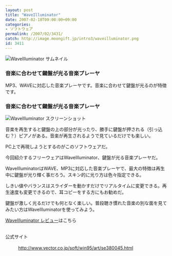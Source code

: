```yaml
---
layout: post
title: "WaveIlluminator"
date: 2007-02-18T09:00:00+09:00
categories:
- ソフトウェア
permalink: /2007/02/3431/
catch: http://image.moongift.jp/intro3/waveilluminator.png
id: 3411
---
```

 ![WaveIlluminator サムネイル](http://image.moongift.jp/intro3/waveilluminator.t.png "WaveIlluminator サムネイル")
  

### 音楽に合わせて鍵盤が光る音楽プレーヤ
  
MP3、WAVEに対応した音楽プレーヤです。音楽に合わせて鍵盤が光るのが特徴です。  
<!--more-->  

### 音楽に合わせて鍵盤が光る音楽プレーヤ
  

![WaveIlluminator スクリーンショット](http://image.moongift.jp/intro3/waveilluminator.png "WaveIlluminator スクリーンショット")

  

音楽を再生すると鍵盤の上の部分が光ったり、勝手に鍵盤が押される（引っ込む？）ピアノがある。音楽が再生されるようで見ているだけでも楽しい。

  

PC上で再現しようとするのがこのソフトウェアだ。

  

今回紹介するフリーウェアはWaveIlluminator、鍵盤が光る音楽プレーヤだ。

  

WaveIlluminatorはWAVE、MP3に対応した音楽プレーヤで、最大の特徴は再生中に鍵盤が光り輝く事だろう。スキン的に光り方は色々指定できる。

  

しきい値やバランスはスライダーを動かすだけでリアルタイムに変更できる。再生速度も変更できるので、耳コピーをする方にもお勧めだ。

  

鍵盤が激しく光るだけでも何となく楽しい。普段聴き慣れた音楽の別な面を見てみたい方はWaveIlluminatorを使ってみよう。

  

[WaveIlluminator レビュー](http://oss.moongift.jp/review/i-3433.html)はこちら

  
<dl>
<br><dt>公式サイト</dt>
<br><dd><a href="http://www.vector.co.jp/soft/win95/art/se380045.html" target="_blank">http://www.vector.co.jp/soft/win95/art/se380045.html</a></dd>
<br>
</dl>